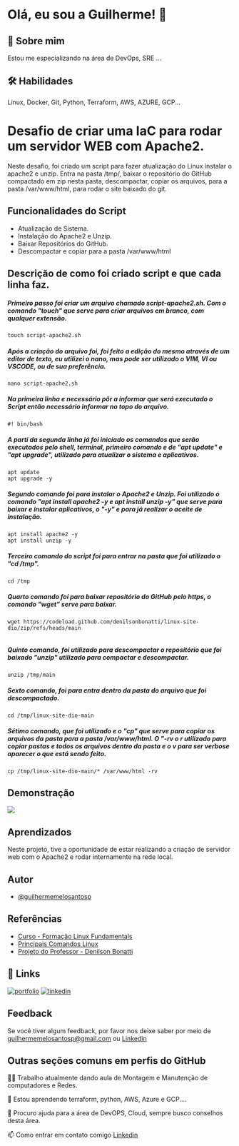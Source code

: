 
# Olá, eu sou a Guilherme! 👋


## 🚀 Sobre mim
Estou me especializando na área de DevOps, SRE ... 


## 🛠 Habilidades
Linux, Docker, Git, Python, Terraform, AWS, AZURE, GCP... 

# Desafio de criar uma IaC para rodar um servidor WEB com Apache2.

Neste desafio, foi criado um script para fazer atualização do Linux instalar o apache2 e unzip. Entra na pasta /tmp/, baixar o repositório do GitHub compactado em zip nesta pasta, descompactar, copiar os arquivos, para a pasta /var/www/html, para rodar o site baixado do git. 

  
## Funcionalidades do Script

- Atualização de Sistema. 
- Instalação do Apache2 e Unzip. 
- Baixar Repositórios do GitHub. 
- Descompactar e copiar para a pasta /var/www/html 
## Descrição de como foi criado script e que cada linha faz.

##### Primeiro passo foi criar um arquivo chamado script-apache2.sh. Com o comando "touch" que serve para criar arquivos em branco, com qualquer extensão.  

```
touch script-apache2.sh
```

##### Após a criação do arquivo foi, foi feito a edição do mesmo através de um editor de texto, eu utilizei o nano, mas pode ser utilizado o VIM, VI ou VSCODE, ou de sua preferência. 

```
nano script-apache2.sh
```

##### Na primeira linha e necessário pôr a informar que será executado o Script então necessário informar no topo do arquivo. 

```
#! bin/bash
```

##### A parti da segunda linha já foi iniciado os comandos que serão executados pelo shell, terminal, primeiro comando e de "apt update" e "apt upgrade", utilizado para atualizar o sistema e aplicativos. 

```
apt update 
apt upgrade -y

```

##### Segundo comando foi para instalar o Apache2 e Unzip. Foi utilizado o comando "apt install apache2 -y e apt install unzip -y" que serve para baixar e instalar aplicativos, o "-y" e para já realizar o aceite de instalação. 

```
apt install apache2 -y
apt install unzip -y
```

##### Terceiro comando do script foi para entrar na pasta que foi utilizado o "cd /tmp". 

```
cd /tmp

```
##### Quarto comando foi para baixar repositório do GitHub pelo https, o comando "wget" serve para baixar. 

```
wget https://codeload.github.com/denilsonbonatti/linux-site-dio/zip/refs/heads/main
 
```

##### Quinto comando, foi utilizado para descompactar o repositório que foi baixado "unzip" utilizado para compactar e descompactar. 

```
unzip /tmp/main

```

##### Sexto comando, foi para entra dentro da pasta do arquivo que foi descompactado. 

```
cd /tmp/linux-site-dio-main
```

##### Sétimo comando, que foi utilizado e o "cp" que serve para copiar os arquivos da pasta para a pasta /var/www/html. O "-rv o r utilizado para copiar pastas e todos os arquivos dentro da pasta e o v para ser verbose aparecer o que está sendo feito. 
```
cp /tmp/linux-site-dio-main/* /var/www/html -rv

```

## Demonstração

<img src="script.gif">

## Aprendizados

Neste projeto, tive a oportunidade de estar realizando a criação de servidor web com o Apache2 e rodar internamente na rede local.


## Autor

- [@guilhermemelosantosp](https://github.com/guilhermemelosantosp)


## Referências

 - [Curso - Formação Linux Fundamentals](https://web.dio.me/track/formacao-linux-fundamentals)
 - [Principais Comandos Linux](https://www.linux.ime.usp.br/~albasalo/Apostila/apostila.pdf)
  - [Projeto do Professor - Denilson Bonatti](https://github.com/denilsonbonatti/linux-projeto2-iac)


## 🔗 Links
[![portfolio](https://img.shields.io/badge/my_portfolio-000?style=for-the-badge&logo=ko-fi&logoColor=white)](https://github.com/guilhermemelosantosp)
[![linkedin](https://img.shields.io/badge/linkedin-0A66C2?style=for-the-badge&logo=linkedin&logoColor=white)](https://www.linkedin.com/in/guilherme-melosp/)


## Feedback

Se você tiver algum feedback, por favor nos deixe saber por meio de guilhermemelosantosp@gmail.com ou [Linkedin](https://www.linkedin.com/in/guilherme-melosp/)


## Outras seções comuns em perfis do GitHub
👩‍💻 Trabalho atualmente dando aula de Montagem e Manutenção de computadores e Redes. 

🧠 Estou aprendendo terraform, python, AWS, Azure e GCP.... 

🤔 Procuro ajuda para a área de DevOPS, Cloud, sempre busco conselhos desta área.

📫 Como entrar em contato comigo [Linkedin](https://www.linkedin.com/in/guilherme-melosp/)
